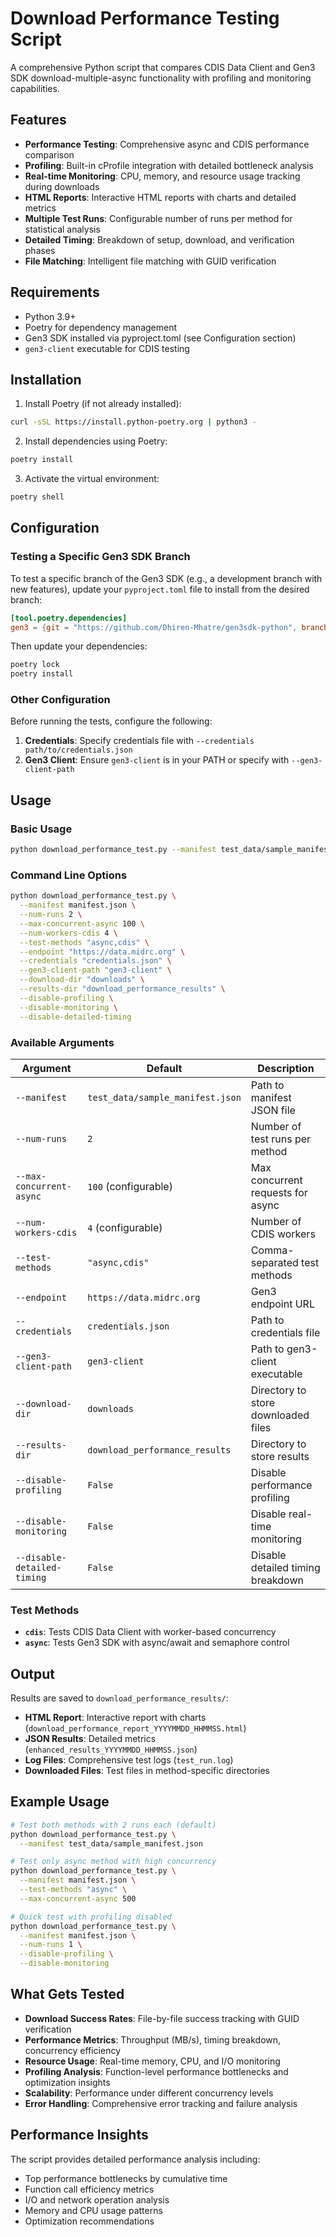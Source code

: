 # Download Performance Testing Script

A comprehensive Python script that compares CDIS Data Client and Gen3 SDK download-multiple-async functionality with profiling and monitoring capabilities.

## Features

- **Performance Testing**: Comprehensive async and CDIS performance comparison
- **Profiling**: Built-in cProfile integration with detailed bottleneck analysis
- **Real-time Monitoring**: CPU, memory, and resource usage tracking during downloads
- **HTML Reports**: Interactive HTML reports with charts and detailed metrics
- **Multiple Test Runs**: Configurable number of runs per method for statistical analysis
- **Detailed Timing**: Breakdown of setup, download, and verification phases
- **File Matching**: Intelligent file matching with GUID verification

## Requirements

- Python 3.9+
- Poetry for dependency management
- Gen3 SDK installed via pyproject.toml (see Configuration section)
- `gen3-client` executable for CDIS testing

## Installation

1. Install Poetry (if not already installed):

```bash
curl -sSL https://install.python-poetry.org | python3 -
```

2. Install dependencies using Poetry:

```bash
poetry install
```

3. Activate the virtual environment:

```bash
poetry shell
```

## Configuration

### Testing a Specific Gen3 SDK Branch

To test a specific branch of the Gen3 SDK (e.g., a development branch with new features), update your `pyproject.toml` file to install from the desired branch:

```toml
[tool.poetry.dependencies]
gen3 = {git = "https://github.com/Dhiren-Mhatre/gen3sdk-python", branch = "feat/multiple-download-performance-testing"}
```

Then update your dependencies:

```bash
poetry lock
poetry install
```

### Other Configuration

Before running the tests, configure the following:

1. **Credentials**: Specify credentials file with `--credentials path/to/credentials.json`
2. **Gen3 Client**: Ensure `gen3-client` is in your PATH or specify with `--gen3-client-path`

## Usage

### Basic Usage

```bash
python download_performance_test.py --manifest test_data/sample_manifest.json
```

### Command Line Options

```bash
python download_performance_test.py \
  --manifest manifest.json \
  --num-runs 2 \
  --max-concurrent-async 100 \
  --num-workers-cdis 4 \
  --test-methods "async,cdis" \
  --endpoint "https://data.midrc.org" \
  --credentials "credentials.json" \
  --gen3-client-path "gen3-client" \
  --download-dir "downloads" \
  --results-dir "download_performance_results" \
  --disable-profiling \
  --disable-monitoring \
  --disable-detailed-timing
```

### Available Arguments

| Argument                    | Default                          | Description                         |
| --------------------------- | -------------------------------- | ----------------------------------- |
| `--manifest`                | `test_data/sample_manifest.json` | Path to manifest JSON file          |
| `--num-runs`                | `2`                              | Number of test runs per method      |
| `--max-concurrent-async`    | `100` (configurable)             | Max concurrent requests for async   |
| `--num-workers-cdis`        | `4` (configurable)               | Number of CDIS workers              |
| `--test-methods`            | `"async,cdis"`                   | Comma-separated test methods        |
| `--endpoint`                | `https://data.midrc.org`         | Gen3 endpoint URL                   |
| `--credentials`             | `credentials.json`               | Path to credentials file            |
| `--gen3-client-path`        | `gen3-client`                    | Path to gen3-client executable      |
| `--download-dir`            | `downloads`                      | Directory to store downloaded files |
| `--results-dir`             | `download_performance_results`   | Directory to store results          |
| `--disable-profiling`       | `False`                          | Disable performance profiling       |
| `--disable-monitoring`      | `False`                          | Disable real-time monitoring        |
| `--disable-detailed-timing` | `False`                          | Disable detailed timing breakdown   |

### Test Methods

- **`cdis`**: Tests CDIS Data Client with worker-based concurrency
- **`async`**: Tests Gen3 SDK with async/await and semaphore control

## Output

Results are saved to `download_performance_results/`:

- **HTML Report**: Interactive report with charts (`download_performance_report_YYYYMMDD_HHMMSS.html`)
- **JSON Results**: Detailed metrics (`enhanced_results_YYYYMMDD_HHMMSS.json`)
- **Log Files**: Comprehensive test logs (`test_run.log`)
- **Downloaded Files**: Test files in method-specific directories

## Example Usage

```bash
# Test both methods with 2 runs each (default)
python download_performance_test.py \
  --manifest test_data/sample_manifest.json

# Test only async method with high concurrency
python download_performance_test.py \
  --manifest manifest.json \
  --test-methods "async" \
  --max-concurrent-async 500

# Quick test with profiling disabled
python download_performance_test.py \
  --manifest manifest.json \
  --num-runs 1 \
  --disable-profiling \
  --disable-monitoring
```

## What Gets Tested

- **Download Success Rates**: File-by-file success tracking with GUID verification
- **Performance Metrics**: Throughput (MB/s), timing breakdown, concurrency efficiency
- **Resource Usage**: Real-time memory, CPU, and I/O monitoring
- **Profiling Analysis**: Function-level performance bottlenecks and optimization insights
- **Scalability**: Performance under different concurrency levels
- **Error Handling**: Comprehensive error tracking and failure analysis

## Performance Insights

The script provides detailed performance analysis including:

- Top performance bottlenecks by cumulative time
- Function call efficiency metrics
- I/O and network operation analysis
- Memory and CPU usage patterns
- Optimization recommendations
